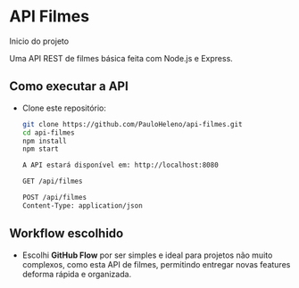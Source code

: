 # API Filmes

Inicio do projeto

Uma API REST de filmes básica feita com Node.js e Express.

## Como executar a API

- Clone este repositório:
   ```bash
   git clone https://github.com/PauloHeleno/api-filmes.git
   cd api-filmes
   npm install
   npm start

   A API estará disponível em: http://localhost:8080

   GET /api/filmes

   POST /api/filmes
   Content-Type: application/json

## Workflow escolhido

-  Escolhi **GitHub Flow** por ser simples e ideal para projetos não muito complexos, como esta API de filmes, permitindo entregar novas features deforma rápida e organizada.
